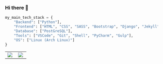 ### Hi there 👋

<!--
**williamcanin/williamcanin** is a ✨ _special_ ✨ repository because its `README.md` (this file) appears on your GitHub profile.

Here are some ideas to get you started:

- 🔭 I’m currently working on ...
- 🌱 I’m currently learning ...
- 👯 I’m looking to collaborate on ...
- 🤔 I’m looking for help with ...
- 💬 Ask me about ...
- 📫 How to reach me: ...
- 😄 Pronouns: ...
- ⚡ Fun fact: ...
-->


```python
my_main_tech_stack = {
    "Backend": ["Python"],
    "Frontend": ["HTML", "CSS", "SASS", "Bootstrap", "Django", "Jekyll"],
    "Database": ["PostGreSQL"],
    "Tools": ["VSCode", "Git", "Shell", "PyCharm", "Gulp"],
    "OS": ["Linux (Arch Linux)"]
}
```

<center>
<table>
    <tr>
        <td><img width="auto" align="left" src="https://github-readme-stats.vercel.app/api/top-langs/?username=williamcanin&hide=html,ruby&layout=compact&theme=buefy" /></td>
        <td><img width="auto" align="left" src="https://github-readme-stats.vercel.app/api?username=williamcanin&theme=buefy"/></td>
    </tr>   
</table>
</center> 
